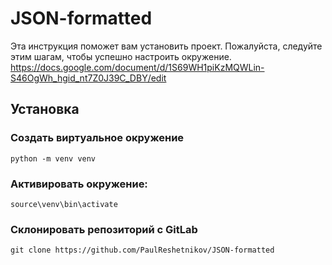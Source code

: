 # JSON-formatted
Эта инструкция поможет вам установить проект. Пожалуйста, следуйте этим шагам, чтобы успешно настроить окружение.
https://docs.google.com/document/d/1S69WH1piKzMQWLin-S46OgWh_hgid_nt7Z0J39C_DBY/edit

## Установка
### Создать виртуальное окружение
```shell
python -m venv venv
```

### Активировать окружение:
```shell
source\venv\bin\activate
```
### Склонировать репозиторий с GitLab
```shell
git clone https://github.com/PaulReshetnikov/JSON-formatted
```
